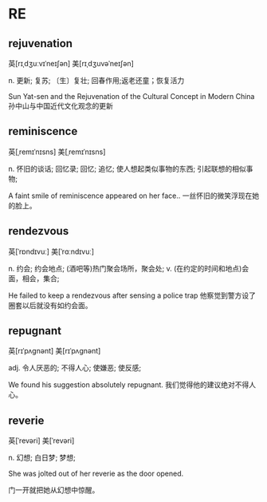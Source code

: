 # RE

## rejuvenation

英[rɪˌdʒuːvɪˈneɪʃən] 美[rɪˌdʒuvəˈneɪʃən]

n.	更新; 复苏; 〔生〕复壮; 回春作用;返老还童；恢复活力

Sun Yat-sen and the Rejuvenation of the Cultural Concept in Modern China
孙中山与中国近代文化观念的更新

## reminiscence

英\[ˌremɪˈnɪsns\] 美\[ˌremɪˈnɪsns\] 

n. 怀旧的谈话; 回忆录; 回忆; 追忆; 使人想起类似事物的东西; 引起联想的相似事物; 

A faint smile of reminiscence appeared on her face.. 一丝怀旧的微笑浮现在她的脸上。

## rendezvous

英\[ˈrɒndɪvuː\] 美\[ˈrɑːndɪvuː\] 

n. 约会; 约会地点; \(酒吧等\)热门聚会场所，聚会处; v. \(在约定的时间和地点\)会面，相会，集合; 

He failed to keep a rendezvous after sensing a police trap 他察觉到警方设了圈套以后就没有如约会面。

## repugnant

英[rɪˈpʌɡnənt] 美[rɪˈpʌɡnənt]

adj.	令人厌恶的; 不得人心; 使嫌恶; 使反感;

We found his suggestion absolutely repugnant.
我们觉得他的建议绝对不得人心。

## reverie

英\[ˈrevəri\] 美\[ˈrevəri\]

 n. 幻想; 白日梦; 梦想; 

She was jolted out of her reverie as the door opened. 

门一开就把她从幻想中惊醒。



